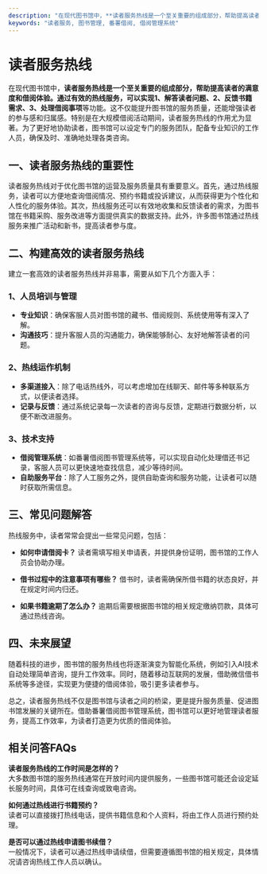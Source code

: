 ```yaml
---
description: "在现代图书馆中，**读者服务热线是一个至关重要的组成部分，帮助提高读者的满意度和借阅体验。通过有效的热线服务，可以实现1、解答读者问题、2、反馈书籍需求、3、处理借阅事项**等功能。这不仅能提升图书馆的服务质量，还能增强读者的参与感和归属感。特别是在大规模借阅活动期间，读者服务热线的作用尤为显著。为了更好地协助读者，图书馆可以设定专门的服务团队，配备专业知识的工作人员，确保及时、准确地处理各类咨询。"
keywords: "读者服务, 图书管理, 番薯借阅, 借阅管理系统"
---
```

# 读者服务热线

在现代图书馆中，**读者服务热线是一个至关重要的组成部分，帮助提高读者的满意度和借阅体验。通过有效的热线服务，可以实现1、解答读者问题、2、反馈书籍需求、3、处理借阅事项**等功能。这不仅能提升图书馆的服务质量，还能增强读者的参与感和归属感。特别是在大规模借阅活动期间，读者服务热线的作用尤为显著。为了更好地协助读者，图书馆可以设定专门的服务团队，配备专业知识的工作人员，确保及时、准确地处理各类咨询。

## 一、读者服务热线的重要性

读者服务热线对于优化图书馆的运营及服务质量具有重要意义。首先，通过热线服务，读者可以方便地查询借阅情况、预约书籍或投诉建议，从而获得更为个性化和人性化的服务体验。其次，热线服务还可以有效地收集和反馈读者的需求，为图书馆在书籍采购、服务改进等方面提供真实的数据支持。此外，许多图书馆通过热线服务来推广活动和新书，提高读者参与度。

## 二、构建高效的读者服务热线

建立一套高效的读者服务热线并非易事，需要从如下几个方面入手：

### 1、人员培训与管理

- **专业知识**：确保客服人员对图书馆的藏书、借阅规则、系统使用等有深入了解。
- **沟通技巧**：提升客服人员的沟通能力，确保能够耐心、友好地解答读者的问题。
  
### 2、热线运作机制

- **多渠道接入**：除了电话热线外，可以考虑增加在线聊天、邮件等多种联系方式，以便读者选择。
- **记录与反馈**：通过系统记录每一次读者的咨询与反馈，定期进行数据分析，以便不断改进服务。

### 3、技术支持

- **借阅管理系统**：如番薯借阅图书管理系统等，可以实现自动化处理借还书记录，客服人员可以更快速地查找信息，减少等待时间。
- **自助服务平台**：除了人工服务之外，提供自助查询和服务功能，让读者可以随时获取所需信息。

## 三、常见问题解答

热线服务中，读者常常会提出一些常见问题，包括：

- **如何申请借阅卡？**
  读者需填写相关申请表，并提供身份证明，图书馆的工作人员会协助办理。

- **借书过程中的注意事项有哪些？**
  借书时，读者需确保所借书籍的状态良好，并在规定时间内归还。

- **如果书籍逾期了怎么办？**
  逾期后需要根据图书馆的相关规定缴纳罚款，具体可通过热线咨询。

## 四、未来展望

随着科技的进步，图书馆的服务热线也将逐渐演变为智能化系统，例如引入AI技术自动处理简单咨询，提升工作效率。同时，随着移动互联网的发展，借助微信借书系统等多途径，实现更为便捷的借阅体验，吸引更多读者参与。

总之，读者服务热线不仅是图书馆与读者之间的桥梁，更是提升服务质量、促进图书馆发展的关键所在。借助番薯借阅图书管理系统，图书馆可以更好地管理读者服务，提高工作效率，为读者打造更为优质的借阅体验。

## 相关问答FAQs

**读者服务热线的工作时间是怎样的？**  
大多数图书馆的服务热线通常在开放时间内提供服务，一些图书馆可能还会设定延长服务时间，具体可在线查询或致电咨询。

**如何通过热线进行书籍预约？**  
读者可以直接拨打热线电话，提供书籍信息和个人资料，将由工作人员进行预约处理。

**是否可以通过热线申请图书续借？**  
一般情况下，读者可以通过热线申请续借，但需要遵循图书馆的相关规定，具体情况请咨询热线工作人员以确认。
